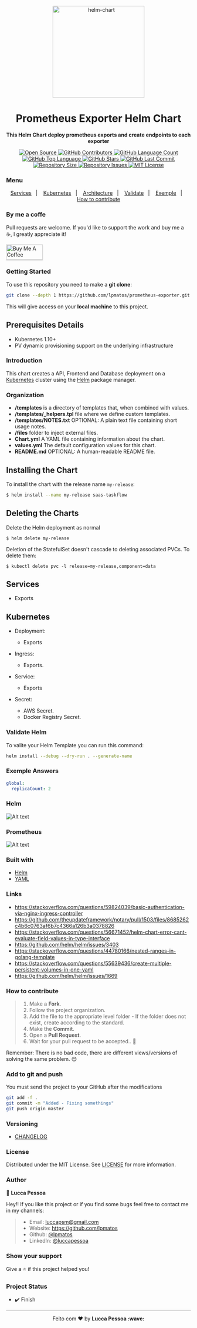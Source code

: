 <p align="center">
  <img alt="helm-chart" src="https://caylent.com/wp-content/uploads/2018/12/Featured-images-helms-tools.png" width="250px" float="center"/>
</p>

<h1 align="center">Prometheus Exporter Helm Chart</h1>

<p align="center">
  <strong>This Helm Chart deploy prometheus exports and create endpoints to each exporter</strong>
</p>


<p align="center">
  <a href="https://github.com/lpmatos/prometheus-exporter">
    <img alt="Open Source" src="https://badges.frapsoft.com/os/v1/open-source.svg?v=102">
  </a>

  <a href="https://github.com/lpmatos/prometheus-exporter/graphs/contributors">
    <img alt="GitHub Contributors" src="https://img.shields.io/github/contributors/lpmatos/prometheus-exporter">
  </a>

  <a href="https://github.com/lpmatos/prometheus-exporter">
    <img alt="GitHub Language Count" src="https://img.shields.io/github/languages/count/lpmatos/prometheus-exporter">
  </a>

  <a href="https://github.com/lpmatos/prometheus-exporter">
    <img alt="GitHub Top Language" src="https://img.shields.io/github/languages/top/lpmatos/prometheus-exporter">
  </a>

  <a href="https://github.com/lpmatos/prometheus-exporter/stargazers">
    <img alt="GitHub Stars" src="https://img.shields.io/github/stars/lpmatos/prometheus-exporter?style=social">
  </a>

  <a href="https://github.com/lpmatos/prometheus-exporter/commits/master">
    <img alt="GitHub Last Commit" src="https://img.shields.io/github/last-commit/lpmatos/prometheus-exporter">
  </a>

  <a href="https://github.com/lpmatos/prometheus-exporter">
    <img alt="Repository Size" src="https://img.shields.io/github/repo-size/lpmatos/prometheus-exporter">
  </a>

  <a href="https://github.com/lpmatos/prometheus-exporter/issues">
    <img alt="Repository Issues" src="https://img.shields.io/github/issues/lpmatos/prometheus-exporter">
  </a>

  <a href="https://github.com/lpmatos/prometheus-exporter/blob/master/LICENSE">
    <img alt="MIT License" src="https://img.shields.io/github/license/lpmatos/prometheus-exporter">
  </a>
</p>

### Menu

<p align="center">
  <a href="#services">Services</a>&nbsp;&nbsp;&nbsp;|&nbsp;&nbsp;&nbsp;
  <a href="#kubernetes">Kubernetes</a>&nbsp;&nbsp;&nbsp;|&nbsp;&nbsp;&nbsp;
  <a href="#architecture">Architecture</a>&nbsp;&nbsp;&nbsp;|&nbsp;&nbsp;&nbsp;
  <a href="#validate-helm">Validate</a>&nbsp;&nbsp;&nbsp;|&nbsp;&nbsp;&nbsp;
  <a href="#exemple-answers">Exemple</a>&nbsp;&nbsp;&nbsp;|&nbsp;&nbsp;&nbsp;
  <a href="#how-to-contribute">How to contribute</a>
</p>

### By me a coffe

Pull requests are welcome. If you'd like to support the work and buy me a ☕, I greatly appreciate it!

<a href="https://www.buymeacoffee.com/EatdMck" target="_blank"><img src="https://www.buymeacoffee.com/assets/img/custom_images/orange_img.png" alt="Buy Me A Coffee" style="height: 41px !important;width: 100px !important;box-shadow: 0px 3px 2px 0px rgba(190, 190, 190, 0.5) !important;-webkit-box-shadow: 0px 3px 2px 0px rgba(190, 190, 190, 0.5) !important;" ></a>

### Getting Started

To use this repository you need to make a **git clone**:

```bash
git clone --depth 1 https://github.com/lpmatos/prometheus-exporter.git -b master
```

This will give access on your **local machine** to this project.

## Prerequisites Details

* Kubernetes 1.10+
* PV dynamic provisioning support on the underlying infrastructure

### Introduction

This chart creates a API, Frontend and Database deployment on a [Kubernetes](http://kubernetes.io) cluster using the [Helm](https://helm.sh) package manager.

### Organization

* **/templates** is a directory of templates that, when combined with values.
* **/templates/_helpers.tpl** file where we define custom templates.
* **/templates/NOTES.txt** OPTIONAL: A plain text file containing short usage notes.
* **/files** folder to inject external files.
* **Chart.yml** A YAML file containing information about the chart.
* **values.yml** The default configuration values for this chart.
* **README.md** OPTIONAL: A human-readable README file.

## Installing the Chart

To install the chart with the release name `my-release`:

```bash
$ helm install --name my-release saas-taskflow
```

## Deleting the Charts

Delete the Helm deployment as normal

```
$ helm delete my-release
```

Deletion of the StatefulSet doesn't cascade to deleting associated PVCs. To delete them:

```
$ kubectl delete pvc -l release=my-release,component=data
```

## Services

* Exports

## Kubernetes

* Deployment:
  * Exports

* Ingress:
  * Exports.

* Service:
  * Exports

* Secret:
  * AWS Secret.
  * Docker Registry Secret.

### Validate Helm

To valite your Helm Template you can run this command:

```bash
helm install --debug --dry-run . --generate-name
```

### Exemple Answers 

```yaml
global:
  replicaCount: 2
```

### Helm

![Alt text](docs/images/HELM.PNG?raw=true "Helm")

### Prometheus

![Alt text](docs/images/PROMETHEUS.PNG?raw=true "Prometheus")

### Built with

- [Helm](https://helm.sh/)
- [YAML](https://yaml.org/)

### Links

* https://stackoverflow.com/questions/59824039/basic-authentication-via-nginx-ingress-controller
* https://github.com/theupdateframework/notary/pull/1503/files/8685262c4b6c0763af6b7c4366a126b3a0378826
* https://stackoverflow.com/questions/56671452/helm-chart-error-cant-evaluate-field-values-in-type-interface
* https://github.com/helm/helm/issues/3403
* https://stackoverflow.com/questions/44780166/nested-ranges-in-golang-template
* https://stackoverflow.com/questions/55639436/create-multiple-persistent-volumes-in-one-yaml
* https://github.com/helm/helm/issues/1669

### How to contribute

>
> 1. Make a **Fork**.
> 2. Follow the project organization.
> 3. Add the file to the appropriate level folder - If the folder does not exist, create according to the standard.
> 4. Make the **Commit**.
> 5. Open a **Pull Request**.
> 6. Wait for your pull request to be accepted.. 🚀
>
Remember: There is no bad code, there are different views/versions of solving the same problem. 😊

### Add to git and push

You must send the project to your GitHub after the modifications

```bash
git add -f .
git commit -m "Added - Fixing somethings"
git push origin master
```

### Versioning

- [CHANGELOG](CHANGELOG.md)

### License

Distributed under the MIT License. See [LICENSE](LICENSE) for more information.

### Author

👤 **Lucca Pessoa**

Hey!! If you like this project or if you find some bugs feel free to contact me in my channels:

> * Email: luccapsm@gmail.com
> * Website: https://github.com/lpmatos
> * Github: [@lpmatos](https://github.com/lpmatos)
> * LinkedIn: [@luccapessoa](https://linkedin.com/in/luccapessoa)

### Show your support

Give a ⭐️ if this project helped you!

### Project Status

* ✔️ Finish

---

<p align="center">Feito com ❤️ by <strong>Lucca Pessoa :wave:</p>

